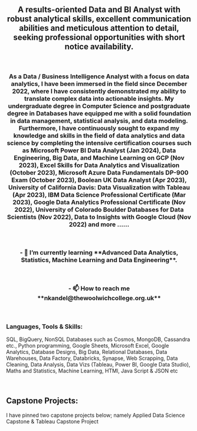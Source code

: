 <h2 align="center">A results-oriented Data and BI Analyst with robust analytical skills, excellent communication abilities and meticulous attention to detail, seeking professional opportunities with short notice availability.</h2>
<br>
<h3 align="center">As a Data / Business Intelligence Analyst with a focus on data analytics, I have been immersed in the field since December 2022, where I have consistently demonstrated my ability to translate complex data into actionable insights. My undergraduate degree in Computer Science and postgraduate degree in Databases have equipped me with a solid foundation in data management, statistical analysis, and data modeling. Furthermore, I have continuously sought to expand my knowledge and skills in the field of data analytics and data science by completing the intensive certification courses such as Microsoft Power BI Data Analyst (Jan 2024), Data Engineering, Big Data, and Machine Learning on GCP (Nov 2023), Excel Skills for Data Analytics and Visualization (October 2023), Microsoft Azure Data Fundamentals DP-900 Exam (October 2023), Boolean UK Data Analyst (Apr 2023), University of California Davis: Data Visualization with Tableau (Apr 2023), IBM Data Science Professional Certificate (Mar 2023), Google Data Analytics Professional Certificate (Nov 2022), University of Colorado Boulder Databases for Data Scientists (Nov 2022), Data to Insights with Google Cloud (Nov 2022) and more ......</h3>

<br>
<h3 align="center">- 🌱 I’m currently learning **Advanced Data Analytics, Statistics, Machine Learning and Data Engineering**.</h3>
<br>
<h3 align="center">- 📫 How to reach me **nkandel@thewoolwichcollege.org.uk**</h3>

<br>

<h3 align="left">Languages, Tools & Skills:</h3>
<p > SQL, BigQuery, NonSQL Databases such as Cosmos, MongoDB, Cassandra etc., Python programming, Google Sheets, Microsoft Excel, Google Analytics, Database Designs, Big Data,  Relational Databases, Data Warehouses, Data Factory, Databricks, Synapse, Web Scrapping, Data Cleaning, Data Analysis, Data Vizs (Tableau, Power BI, Google Data Studio), Maths and Statistics, Machine Learning, HTMl, Java Script & JSON etc </p>
<br>
<h2 align="left">Capstone Projects:</h2>
<p > I have pinned two capstone projects below; namely Applied Data Science Capstone & Tableau Capstone Project </p>
